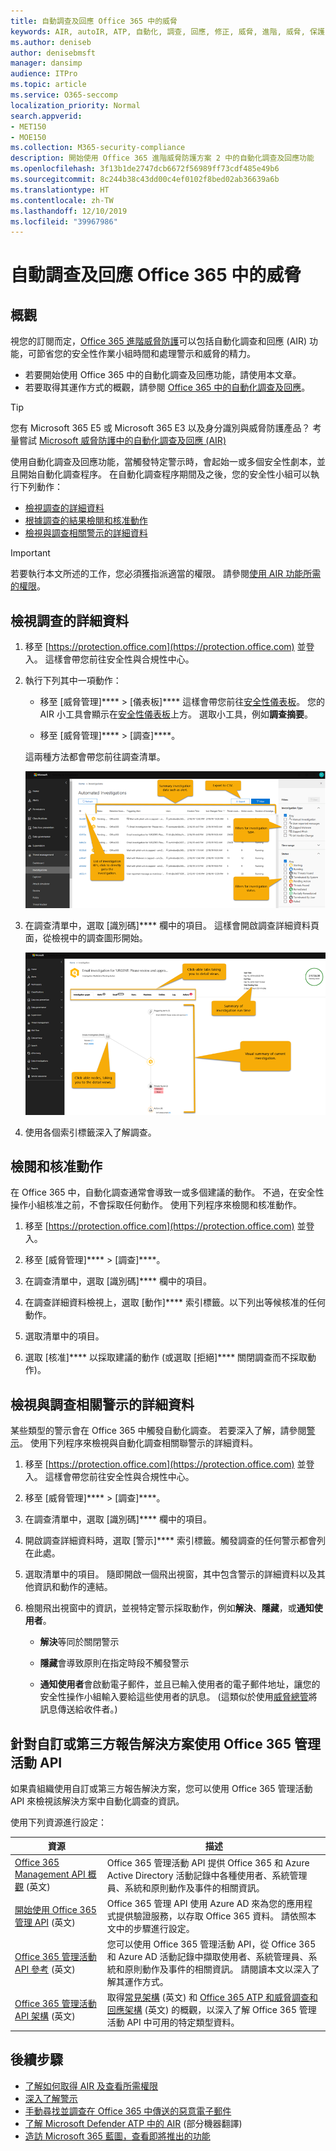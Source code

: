 ```yaml
---
title: 自動調查及回應 Office 365 中的威脅
keywords: AIR, autoIR, ATP, 自動化, 調查, 回應, 修正, 威脅, 進階, 威脅, 保護
ms.author: deniseb
author: denisebmsft
manager: dansimp
audience: ITPro
ms.topic: article
ms.service: O365-seccomp
localization_priority: Normal
search.appverid:
- MET150
- MOE150
ms.collection: M365-security-compliance
description: 開始使用 Office 365 進階威脅防護方案 2 中的自動化調查及回應功能
ms.openlocfilehash: 3f13b1de2747dcb6672f56989ff73cdf485e49b6
ms.sourcegitcommit: 8c244b38c43dd00c4ef0102f8bed02ab36639a6b
ms.translationtype: HT
ms.contentlocale: zh-TW
ms.lasthandoff: 12/10/2019
ms.locfileid: "39967986"
---
```

# <a name="automatically-investigate-and-respond-to-threats-in-office-365"></a>自動調查及回應 Office 365 中的威脅

## <a name="overview"></a>概觀

視您的訂閱而定，[Office 365 進階威脅防護](office-365-atp.md)可以包括自動化調查和回應 (AIR) 功能，可節省您的安全性作業小組時間和處理警示和威脅的精力。

- 若要開始使用 Office 365 中的自動化調查及回應功能，請使用本文章。 
- 若要取得其運作方式的概觀，請參閱 [Office 365 中的自動化調查及回應](automated-investigation-response-office.md)。

> [!TIP]
> 您有 Microsoft 365 E5 或 Microsoft 365 E3 以及身分識別與威脅防護產品？ 考量嘗試 [Microsoft 威脅防護中的自動化調查及回應 (AIR)](../mtp/mtp-autoir.md)

使用自動化調查及回應功能，當觸發特定警示時，會起始一或多個安全性劇本，並且開始自動化調查程序。 在自動化調查程序期間及之後，您的安全性小組可以執行下列動作：

- [檢視調查的詳細資料](#view-details-of-an-investigation)
- [根據調查的結果檢閱和核准動作](#review-and-approve-actions) 
- [檢視與調查相關警示的詳細資料](#view-details-about-an-alert-related-to-an-investigation)

> [!IMPORTANT]
> 若要執行本文所述的工作，您必須獲指派適當的權限。 請參閱[使用 AIR 功能所需的權限](automated-investigation-response-office.md#required-permissions-to-use-air-capabilities)。

## <a name="view-details-of-an-investigation"></a>檢視調查的詳細資料

1. 移至 [https://protection.office.com](https://protection.office.com) 並登入。 這樣會帶您前往安全性與合規性中心。

2. 執行下列其中一項動作：

    - 移至 [威脅管理]****  >  [儀表板]**** 這樣會帶您前往[安全性儀表板](security-dashboard.md)。 您的 AIR 小工具會顯示在[安全性儀表板](security-dashboard.md)上方。 選取小工具，例如**調查摘要**。

    - 移至 [威脅管理]****  >  [調查]****。 

    這兩種方法都會帶您前往調查清單。

    ![AIR 的主要調查頁面](../media/air-maininvestigationpage.png) 

3. 在調查清單中，選取 [識別碼]**** 欄中的項目。 這樣會開啟調查詳細資料頁面，從檢視中的調查圖形開始。

    ![AIR 調查圖形頁面](../media/air-investigationgraphpage.png)

4. 使用各個索引標籤深入了解調查。

## <a name="review-and-approve-actions"></a>檢閱和核准動作

在 Office 365 中，自動化調查通常會導致一或多個建議的動作。 不過，在安全性操作小組核准之前，不會採取任何動作。 使用下列程序來檢閱和核准動作。

1. 移至 [https://protection.office.com](https://protection.office.com) 並登入。 

2. 移至 [威脅管理]****  >  [調查]****。

3. 在調查清單中，選取 [識別碼]**** 欄中的項目。 

3. 在調查詳細資料檢視上，選取 [動作]**** 索引標籤。以下列出等候核准的任何動作。

4. 選取清單中的項目。

5. 選取 [核准]**** 以採取建議的動作 (或選取 [拒絕]**** 關閉調查而不採取動作)。

## <a name="view-details-about-an-alert-related-to-an-investigation"></a>檢視與調查相關警示的詳細資料

某些類型的警示會在 Office 365 中觸發自動化調查。 若要深入了解，請參閱[警示](automated-investigation-response-office.md#alerts)。 使用下列程序來檢視與自動化調查相關聯警示的詳細資料。

1. 移至 [https://protection.office.com](https://protection.office.com) 並登入。 這樣會帶您前往安全性與合規性中心。

2. 移至 [威脅管理]****  >  [調查]****。

3. 在調查清單中，選取 [識別碼]**** 欄中的項目。 

4. 開啟調查詳細資料時，選取 [警示]**** 索引標籤。觸發調查的任何警示都會列在此處。

5. 選取清單中的項目。 隨即開啟一個飛出視窗，其中包含警示的詳細資料以及其他資訊和動作的連結。

6. 檢閱飛出視窗中的資訊，並視特定警示採取動作，例如**解決**、**隱藏**，或**通知使用者**。 

    - **解決**等同於關閉警示
    
    - **隱藏**會導致原則在指定時段不觸發警示
    
    - **通知使用者**會啟動電子郵件，並且已輸入使用者的電子郵件地址，讓您的安全性操作小組輸入要給這些使用者的訊息。 (這類似於使用[威脅總管](threat-explorer.md)將訊息傳送給收件者。)  

## <a name="use-the-office-365-management-activity-api-for-custom-or-third-party-reporting-solutions"></a>針對自訂或第三方報告解決方案使用 Office 365 管理活動 API

如果貴組織使用自訂或第三方報告解決方案，您可以使用 Office 365 管理活動 API 來檢視該解決方案中自動化調查的資訊。

使用下列資源進行設定：

|資源  |描述  |
|---------|---------|
|[Office 365 Management API 概觀](https://docs.microsoft.com/office/office-365-management-api/office-365-management-apis-overview) (英文)     |Office 365 管理活動 API 提供 Office 365 和 Azure Active Directory 活動記錄中各種使用者、系統管理員、系統和原則動作及事件的相關資訊。         |
|[開始使用 Office 365 管理 API](https://docs.microsoft.com/office/office-365-management-api/get-started-with-office-365-management-apis) (英文)     |Office 365 管理 API 使用 Azure AD 來為您的應用程式提供驗證服務，以存取 Office 365 資料。 請依照本文中的步驟進行設定。          |
|[Office 365 管理活動 API 參考](https://docs.microsoft.com/office/office-365-management-api/office-365-management-activity-api-reference) (英文)     |您可以使用 Office 365 管理活動 API，從 Office 365 和 Azure AD 活動記錄中擷取使用者、系統管理員、系統和原則動作及事件的相關資訊。 請閱讀本文以深入了解其運作方式。        |
|[Office 365 管理活動 API 架構](https://docs.microsoft.com/office/office-365-management-api/office-365-management-activity-api-schema) (英文)     |取得[常見架構](https://docs.microsoft.com/office/office-365-management-api/office-365-management-activity-api-schema#common-schema) (英文) 和 [Office 365 ATP 和威脅調查和回應架構](https://docs.microsoft.com/office/office-365-management-api/office-365-management-activity-api-schema#office-365-advanced-threat-protection-and-threat-investigation-and-response-schema) (英文) 的概觀，以深入了解 Office 365 管理活動 API 中可用的特定類型資料。         |

## <a name="next-steps"></a>後續步驟

- [了解如何取得 AIR 及查看所需權限](automated-investigation-response-office.md#how-to-get-air)
- [深入了解警示](../../compliance/alert-policies.md)
- [手動尋找並調查在 Office 365 中傳送的惡意電子郵件](investigate-malicious-email-that-was-delivered.md)
- [了解 Microsoft Defender ATP 中的 AIR](https://docs.microsoft.com/windows/security/threat-protection/microsoft-defender-atp/automated-investigations) (部分機器翻譯)
- [造訪 Microsoft 365 藍圖，查看即將推出的功能](https://www.microsoft.com/microsoft-365/roadmap?filters=)